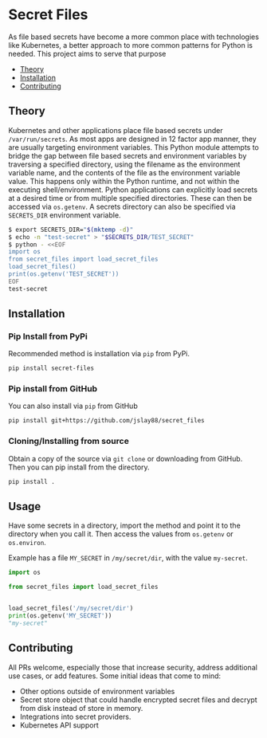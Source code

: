 # Secret Files
As file based secrets have become a more common place with technologies
like Kubernetes, a better approach to more common patterns for Python is
needed. This project aims to serve that purpose

* [Theory](#Theory)
* [Installation](#Installation)
* [Contributing](#Contributing)

## Theory
Kubernetes and other applications place file based secrets under
`/var/run/secrets`. As most apps are designed in 12 factor app manner,
they are usually targeting environment variables. This Python module
attempts to bridge the gap between file based secrets and environment
variables by traversing a specified directory, using the filename as
the environment variable name, and the contents of the file as the
environment variable value. This happens only within the Python runtime,
and not within the executing shell/environment. Python applications can
explicitly load secrets at a desired time or from multiple specified
directories. These can then be accessed via `os.getenv`. A secrets directory
can also be specified via `SECRETS_DIR` environment variable.

```bash
$ export SECRETS_DIR="$(mktemp -d)"
$ echo -n "test-secret" > "$SECRETS_DIR/TEST_SECRET"
$ python - <<EOF
import os
from secret_files import load_secret_files
load_secret_files()
print(os.getenv('TEST_SECRET'))
EOF
test-secret
```

## Installation

### Pip Install from PyPi
Recommended method is installation via `pip` from PyPi.

```bash
pip install secret-files
```

### Pip install from GitHub
You can also install via `pip` from GitHub

```bash
pip install git+https://github.com/jslay88/secret_files
```

### Cloning/Installing from source
Obtain a copy of the source via `git clone` or downloading from GitHub.
Then you can pip install from the directory.

```bash
pip install .
```

## Usage
Have some secrets in a directory, import the method and point it to the
directory when you call it. Then access the values from `os.getenv` or
`os.environ`.

Example has a file `MY_SECRET` in `/my/secret/dir`, with the
value `my-secret`.

```Python
import os

from secret_files import load_secret_files


load_secret_files('/my/secret/dir')
print(os.getenv('MY_SECRET'))
"my-secret"
```

## Contributing
All PRs welcome, especially those that increase security, address
additional use cases, or add features. Some initial ideas that come
to mind:
* Other options outside of environment variables
* Secret store object that could handle encrypted secret files
and decrypt from disk instead of store in memory.
* Integrations into secret providers.
* Kubernetes API support
